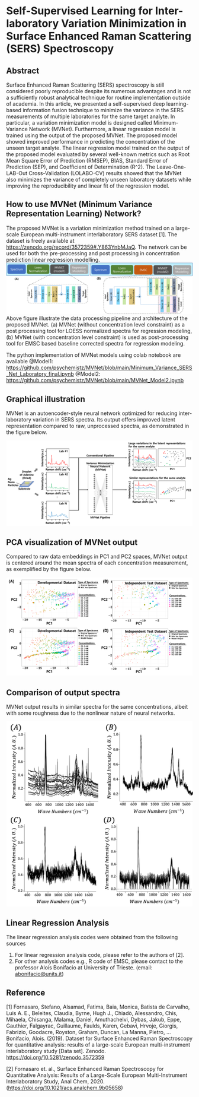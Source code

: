 # Self-Supervised Learning for Inter-laboratory Variation Minimization in Surface Enhanced Raman Scattering (SERS) Spectroscopy
## Abstract
Surface Enhanced Raman Scattering (SERS) spectroscopy is still considered poorly reproducible despite its numerous advantages and is not a sufficiently robust analytical technique for routine implementation outside of academia. In this article, we presented a self-supervised deep learning-based information fusion technique to minimize the variance in the SERS measurements of multiple laboratories for the same target analyte. In particular, a variation minimization model is designed called Minimum-Variance Network (MVNet). Furthermore, a linear regression model is trained using the output of the proposed MVNet. The proposed model showed improved performance in predicting the concentration of the unseen target analyte. The linear regression model trained on the output of the proposed model evaluated by several well-known metrics such as Root Mean Square Error of Prediction (RMSEP), BIAS, Standard Error of Prediction (SEP), and Coefficient of Determination (R^2). The Leave-One-LAB-Out Cross-Validation (LOLABO-CV) results showed that the MVNet also minimizes the variance of completely unseen laboratory datasets while improving the reproducibility and linear fit of the regression model.

## How to use MVNet (Minimum Variance Representation Learning) Network?
The proposed MVNet is a variation minimization method trained on a large-scale European multi-instrument interlaboratory SERS dataset [1]. The dataset is freely available at https://zenodo.org/record/3572359#.Y863YnbMJaQ. The network can be used for both the pre-processing and post processing in concentration prediction linear regression modelling. 
![](https://github.com/psychemistz/MVNet/blob/main/Figures/Figure2.png?raw=true)
Above figure illustrate the data processing pipeline and architecture of the proposed MVNet. (a) MVNet (without concentration level constraint) as a post processing tool for LOESS normalized spectra for regression modeling, (b) MVNet (with concentration level constraint) is used as post-processing tool for EMSC based baseline corrected spectra for regression modeling.

The python implementation of MVNet models using colab notebook are available
@Model1: https://github.com/psychemistz/MVNet/blob/main/Minimum_Variance_SERS_Net_Laboratory_final.ipynb
@Model2: https://github.com/psychemistz/MVNet/blob/main/MVNet_Model2.ipynb

## Graphical illustration
MVNet is an autoencoder-style neural network optimized for reducing inter-laboratory variation in SERS spectra. Its output offers improved latent representation compared to raw, unprocessed spectra, as demonstrated in the figure below.

![](https://github.com/psychemistz/MVNet/blob/main/Figures/Figure1.png?raw=true)

## PCA visualization of MVNet output
Compared to raw data embeddings in PC1 and PC2 spaces, MVNet output is centered around the mean spectra of each concentration measurement, as exemplified by the figure below.

![](https://github.com/psychemistz/MVNet/blob/main/Figures/Figure3.png?raw=true)

## Comparison of output spectra
MVNet output results in similar spectra for the same concentrations, albeit with some roughness due to the nonlinear nature of neural networks.

<p align="center">
  <img src="https://github.com/psychemistz/MVNet/blob/main/Figures/Figure7.png?raw=true)">
</p>

## Linear Regression Analysis
The linear regression analysis codes were obtained from the following sources
1) For linear regression analysis code, please refer to the authors of [2]. 
2) For other analysis codes e.g., R code of EMSC, please contact to the professor Alois Bonifacio at University of Trieste. (email: abonifacio@units.it)

## Reference
[1] Fornasaro, Stefano, Alsamad, Fatima, Baia, Monica, Batista de Carvalho, Luis A. E., Beleites, Claudia, Byrne, Hugh J., Chiadò, Alessandro, Chis, Mihaela, Chisanga, Malama, Daniel, Amuthachelvi, Dybas, Jakub, Eppe, Gauthier, Falgayrac, Guillaume, Faulds, Karen, Gebavi, Hrvoje, Giorgis, Fabrizio, Goodacre, Royston, Graham, Duncan, La Manna, Pietro, … Bonifacio, Alois. (2019). Dataset for Surface Enhanced Raman Spectroscopy for quantitative analysis: results of a large-scale European multi-instrument interlaboratory study [Data set]. Zenodo. https://doi.org/10.5281/zenodo.3572359

[2] Fornasaro et. al., Surface Enhanced Raman Spectroscopy for Quantitative Analysis: Results of a Large-Scale European Multi-Instrument Interlaboratory Study, Anal Chem, 2020. (https://doi.org/10.1021/acs.analchem.9b05658) 
